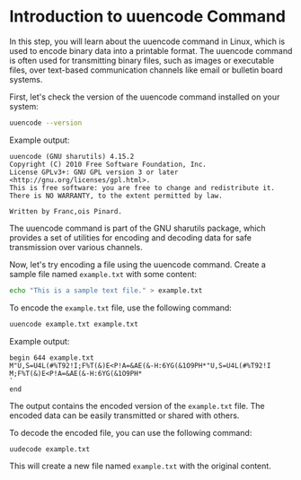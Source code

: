 # Introduction to uuencode Command

In this step, you will learn about the uuencode command in Linux, which is used to encode binary data into a printable format. The uuencode command is often used for transmitting binary files, such as images or executable files, over text-based communication channels like email or bulletin board systems.

First, let's check the version of the uuencode command installed on your system:

```bash
uuencode --version
```

Example output:

```
uuencode (GNU sharutils) 4.15.2
Copyright (C) 2010 Free Software Foundation, Inc.
License GPLv3+: GNU GPL version 3 or later <http://gnu.org/licenses/gpl.html>.
This is free software: you are free to change and redistribute it.
There is NO WARRANTY, to the extent permitted by law.

Written by Franc,ois Pinard.
```

The uuencode command is part of the GNU sharutils package, which provides a set of utilities for encoding and decoding data for safe transmission over various channels.

Now, let's try encoding a file using the uuencode command. Create a sample file named `example.txt` with some content:

```bash
echo "This is a sample text file." > example.txt
```

To encode the `example.txt` file, use the following command:

```bash
uuencode example.txt example.txt
```

Example output:

```
begin 644 example.txt
M"U,S=U4L(#%T92!I;F%T(&)E<P!A=&AE(&-H:6YG(&1O9PH*"U,S=U4L(#%T92!I
M;F%T(&)E<P!A=&AE(&-H:6YG(&1O9PH*
`
end
```

The output contains the encoded version of the `example.txt` file. The encoded data can be easily transmitted or shared with others.

To decode the encoded file, you can use the following command:

```bash
uudecode example.txt
```

This will create a new file named `example.txt` with the original content.
